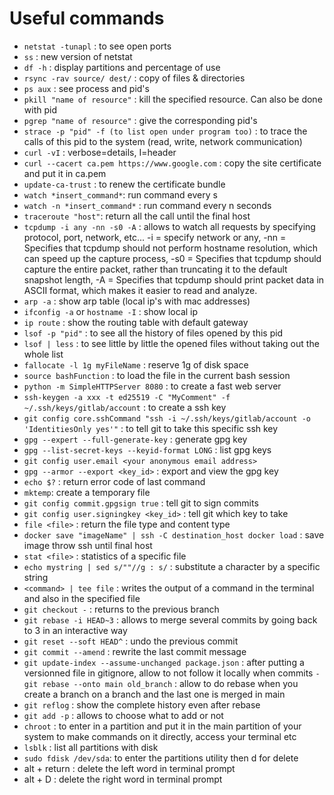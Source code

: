 # Useful commands

- `netstat -tunapl` : to see open ports
- `ss` : new version of netstat
- `df -h` : display partitions and percentage of use
- `rsync -rav source/ dest/` : copy of files & directories
- `ps aux` : see process and pid's
- `pkill "name of resource"` : kill the specified resource. Can also be done with pid
- `pgrep "name of resource"` : give the corresponding pid's
- `strace -p "pid" -f (to list open under program too)` : to trace the calls of this pid to the system (read, write, network communication)
- `curl -vI` : verbose=details, I=header
- `curl --cacert ca.pem https://www.google.com` : copy the site certificate and put it in ca.pem
- `update-ca-trust` : to renew the certificate bundle
- `watch *insert_command*`: run command every s
- `watch -n *insert_command*` : run command every n seconds
- `traceroute "host"`: return all the call until the final host
- `tcpdump -i any -nn -s0 -A` : allows to watch all requests by specifying protocol, port, network,  etc... -i = specify network or any, -nn = Specifies that tcpdump should not perform hostname resolution, which can speed up the capture process, -s0 = Specifies that tcpdump should capture the entire packet, rather than truncating it to the default snapshot length, -A = Specifies that tcpdump should print packet data in ASCII format, which makes it easier to read and analyze. 
- `arp -a` : show arp table (local ip's with mac addresses)
- `ifconfig -a` or `hostname -I` : show local ip
- `ip route` : show the routing table with default gateway
- `lsof -p "pid"` : to see all the history of files opened by this pid
- `lsof | less` : to see little by little the opened files without taking out the whole list
- `fallocate -l 1g myFileName` : reserve 1g of disk space
- `source bashFunction` : to load the file in the current bash session 
- `python -m SimpleHTTPServer 8080` : to create a fast web server
- `ssh-keygen -a xxx -t ed25519 -C "MyComment" -f ~/.ssh/keys/gitlab/account` : to create a ssh key
- `git config core.sshCommand "ssh -i ~/.ssh/keys/gitlab/account -o 'IdentitiesOnly yes'"` : to tell git to take this specific ssh key
- `gpg --expert --full-generate-key` : generate gpg key
- `gpg --list-secret-keys --keyid-format LONG` : list gpg keys
- `git config user.email <your anonymous email address>`
- `gpg --armor --export <key_id>` : export and view the gpg key
- `echo $?` : return error code of last command
- `mktemp`: create a temporary file
- `git config commit.gpgsign true` : tell git to sign commits
- `git config user.signingkey <key_id>` : tell git which key to take
- `file <file>` : return the file type and content type
- `docker save "imageName" | ssh -C destination_host docker load` : save image throw ssh until final host
- `stat <file>` : statistics of a specific file
- `echo mystring | sed s/""//g : s/` : substitute a character by a specific string
- `<command> | tee file` : writes the output of a command in the terminal and also in the specified file
- `git checkout -` : returns to the previous branch
- `git rebase -i HEAD~3` : allows to merge several commits by going back to 3 in an interactive way
- `git reset --soft HEAD^` : undo the previous commit
- `git commit --amend` : rewrite the last commit message
- `git update-index --assume-unchanged package.json` : after putting a versionned file in gitignore, allow to not follow it locally when commits
`- git rebase --onto main old_branch` : allow to do rebase when you create a branch on a branch and the last one is merged in main
- `git reflog` : show the complete history even after rebase
- `git add -p` : allows to choose what to add or not
- `chroot` : to enter in a partition and put it in the main partition of your system to make commands on it directly, access your terminal etc
- `lsblk` : list all partitions with disk
- `sudo fdisk /dev/sda`: to enter the partitions utility then d for delete
- alt + return : delete the left word in terminal prompt
- alt + D : delete the right word in terminal prompt